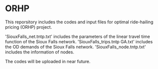 # ORHP
This reporsitory includes the codes and input files for optimal ride-hailing pricing (ORHP) project.

'SiouxFalls_net.tntp.txt' includes the parameters of the linear travel time function of the Sioux Falls network.
'SiouxFalls_trips.tntp GA.txt' includes the OD demands of the Sioux Falls network.
'SiouxFalls_node.tntp.txt' includes the information of nodes.

The codes will be uploaded in near future.
